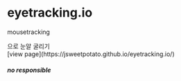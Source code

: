 # eyetracking.io
<p style="color: ##ff9a4d">mousetracking</p>으로 눈알 굴리기<br>
[view page](https://jsweetpotato.github.io/eyetracking.io/)<br>

##### no responsible

